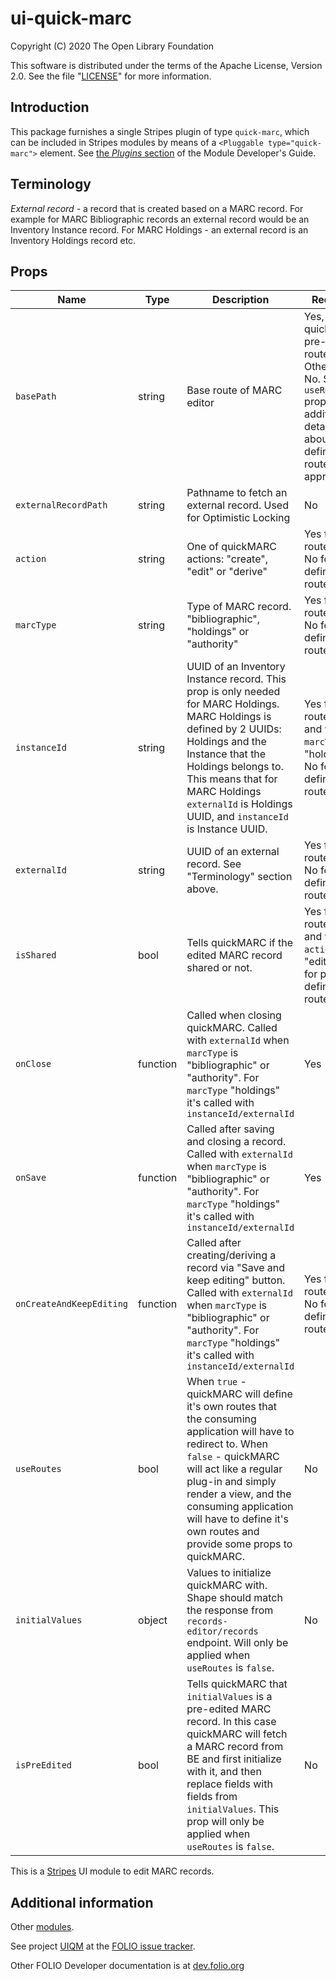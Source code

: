 # ui-quick-marc

Copyright (C) 2020 The Open Library Foundation

This software is distributed under the terms of the Apache License,
Version 2.0. See the file "[LICENSE](LICENSE)" for more information.

## Introduction

This package furnishes a single Stripes plugin of type `quick-marc`,
which can be included in Stripes modules by means of a `<Pluggable
type="quick-marc">` element. See [the *Plugins*
section](https://github.com/folio-org/stripes-core/blob/master/doc/dev-guide.md#plugins)
of the Module Developer's Guide.

## Terminology

*External record* - a record that is created based on a MARC record. For example for MARC Bibliographic records an external record would be an Inventory Instance record. For MARC Holdings - an external record is an Inventory Holdings record etc.

## Props

| Name | Type | Description | Required |
--- | --- | --- | --- |
| `basePath` | string | Base route of MARC editor | Yes, when quickMARC pre-defined routes. Otherwise No. See `useRoutes` prop for additional details about pre-defined vs. route-less approaches. |
| `externalRecordPath` | string | Pathname to fetch an external record. Used for Optimistic Locking | No |
| `action` | string | One of quickMARC actions: "create", "edit" or "derive" | Yes for route-less, No for pre-defined routes |
| `marcType` | string | Type of MARC record. "bibliographic", "holdings" or "authority" | Yes for route-less, No for pre-defined routes |
| `instanceId` | string | UUID of an Inventory Instance record. This prop is only needed for MARC Holdings. MARC Holdings is defined by 2 UUIDs: Holdings and the Instance that the Holdings belongs to. This means that for MARC Holdings `externalId` is Holdings UUID, and `instanceId` is Instance UUID. | Yes for route-less and when `marcType` is "holdings", No for pre-defined routes. |
| `externalId` | string | UUID of an external record. See "Terminology" section above. | Yes for route-less, No for pre-defined routes |
| `isShared` | bool | Tells quickMARC if the edited MARC record shared or not. | Yes for route-less and when `action` is "edit", No for pre-defined routes |
| `onClose` | function | Called when closing quickMARC. Called with `externalId` when `marcType` is "bibliographic" or "authority". For `marcType` "holdings" it's called with `instanceId/externalId` | Yes |
| `onSave` | function | Called after saving and closing a record. Called with `externalId` when `marcType` is "bibliographic" or "authority". For `marcType` "holdings" it's called with `instanceId/externalId` | Yes |
| `onCreateAndKeepEditing` | function | Called after creating/deriving a record via "Save and keep editing" button. Called with `externalId` when `marcType` is "bibliographic" or "authority". For `marcType` "holdings" it's called with `instanceId/externalId` | Yes for route-less, No for pre-defined routes |
| `useRoutes` | bool | When `true` - quickMARC will define it's own routes that the consuming application will have to redirect to. When `false` - quickMARC will act like a regular plug-in and simply render a view, and the consuming application will have to define it's own routes and provide some props to quickMARC. | No |
| `initialValues` | object | Values to initialize quickMARC with. Shape should match the response from `records-editor/records` endpoint. Will only be applied when `useRoutes` is `false`. | No |
| `isPreEdited` | bool | Tells quickMARC that `initialValues` is a pre-edited MARC record. In this case quickMARC will fetch a MARC record from BE and first initialize with it, and then replace fields with fields from `initialValues`. This prop will only be applied when `useRoutes` is `false`. | No |



This is a [Stripes](https://github.com/folio-org/stripes-core/) UI module to edit MARC records.

## Additional information

Other [modules](https://dev.folio.org/source-code/#client-side).

See project [UIQM](https://issues.folio.org/browse/UIQM)
at the [FOLIO issue tracker](https://dev.folio.org/guidelines/issue-tracker).

Other FOLIO Developer documentation is at [dev.folio.org](https://dev.folio.org/)
